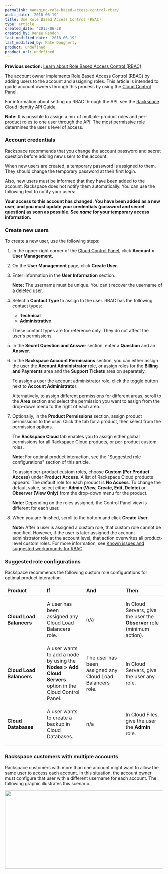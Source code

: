 ```yaml
---
permalink: managing-role-based-access-control-rbac/
audit_date: '2018-06-19'
title: Use Role Based Access Control (RBAC)
type: article
created_date: '2013-06-28'
created_by: Renee Rendon
last_modified_date: '2018-06-19'
last_modified_by: Kate Dougherty
product: undefined
product_url: undefined
---
```


**Previous section:** [Learn about Role Based Access Control
(RBAC)](/how-to/overview-role-based-access-control-rbac)

The account owner implements Role Based Access Control (RBAC) by adding users
to the account and assigning roles. This article is intended to guide account
owners through this process by using the [Cloud Control
Panel](https://mycloud.rackspace.com/).

For information about setting up RBAC through the API, see the [Rackspace
Cloud Identity API
Guide](https://developer.rackspace.com/docs/cloud-identity/v2/developer-guide/).

**Note:** It is possible to assign a mix of multiple-product roles and
per-product roles to one user through the API. The most permissive role
determines the user's level of access.

### Account credentials

Rackspace recommends that you change the account password
and secret question before adding new users to the account.

When new users are created, a temporary password is assigned to
them. They should change the temporary password at their first login.

Also, new users must be informed that they have been added to the
account. Rackspace does not notify them automatically. You
can use the following text to notify your users:

   **Your access to this account has changed. You have been added as a new
   user, and you must update your credentials (password and secret question)
   as soon as possible. See *name* for your temporary access information.**

### Create new users

To create a new user, use the following steps:

1. In the upper-right corner of the [Cloud Control
Panel](https://mycloud.rackspace.com/), click **Account > User Management.**

2. On the **User Management** page, click **Create User**.

3. Enter information in the **User Information** section.

   **Note:** The username must be unique. You can't recover the username of a
   deleted user.

4. Select a **Contact Type** to assign to the user. RBAC has the following
   contact types:

   -  **Technical**
   -  **Administrative**

   These contact types are for reference only. They do not affect the user's
   permissions.

5. In the **Secret Question and Answer** section, enter a **Question** and an
   **Answer**.

6. In the **Rackspace Account Permissions** section, you can either assign the
   user the **Account Administrator** role, or assign roles for the **Billing
   and Payments** area and the **Support Tickets** area on separately.

   To assign a user the account administrator role, click the toggle button
   next to **Account Administrator**.

   Alternatively, to assign different permissions for different areas, scroll
   to the **Area** section and select the permission you want to assign from
   the drop-down menu to the right of each area.

7. Optionally, in the **Product Permissions** section, assign product
   permissions to the user. Click the tab for a product, then
   select from the permission options.

   The **Rackspace Cloud** tab enables you to assign either global permissions
   for all Rackspace Cloud products, or per-product custom roles.

   **Note**: For optimal product interaction, see the "Suggested role
   configurations" section of this article.

   To assign per-product custom roles, choose **Custom (Per Product Access)**
   under **Product Access**. A list of Rackspace Cloud products appears.
   The default role for each product is **No Access**. To change the default
   value, select either **Admin (View, Create, Edit, Delete)** or **Observer
   (View Only)** from the drop-down menu for the product.

   **Note:** Depending on the roles assigned, the Control Panel view is
   different for each user.

8. When you are finished, scroll to the bottom and click **Create User**.

   **Note:** After a user is assigned a custom role, that custom role
   cannot be modified. However, if the user is later assigned the
   account administrator role at the account level, that action overwrites all
   product-level custom roles. For more information, see [Known issues and
   suggested workarounds for
   RBAC](/how-to/known-issues-and-suggested-workarounds-role-based-access-control-rbac).

### Suggested role configurations

Rackspace recommends the following custom role configurations for
optimal product interaction.

<table>
<colgroup>
<col width="25%" />
<col width="25%" />
<col width="25%" />
<col width="25%" />
</colgroup>
<thead>
<tr class="header">
<th align="left">Product</th>
<th align="left">If</th>
<th align="left">And</th>
<th align="left">Then</th>
</tr>
</thead>
<tbody>
<tr class="odd">
<td align="left"><strong>Cloud Load Balancers</strong></td>
<td align="left"><p>A user has been assigned any Cloud Load Balancers role.</p></td>
<td align="left"><p>n/a</p></td>
<td align="left"><p>In Cloud Servers, give the user the <strong>Observer</strong> role (minimum action).</p></td>
</tr>
<tr class="even">
<td align="left"><strong>Cloud Load Balancers </strong></td>
<td align="left">A user wants to add a node by using the <strong>Nodes > Add Cloud Servers</strong> option in the Cloud Control Panel.</td>
<td align="left">The user has been assigned any Cloud Load Balancers role.</td>
<td align="left">In Cloud Servers, give the user any role. </td>
</tr>
<tr class="odd">
<td align="left"><p><strong>Cloud Databases</strong></p></td>
<td align="left"><p>A user wants to create a backup in Cloud Databases.</p></td>
<td align="left"><p>n/a</p></td>
<td align="left"><p>In Cloud Files, give the user the <strong>Admin</strong> role.</p></td>
</tr>
</tbody>
</table>

### Rackspace customers with multiple accounts

Rackspace customers with more than one account might want to allow the
same user to access each account. In this situation, the account
owner must configure that user with a different username for
each account. The following graphic illustrates this scenario.

<img src="{% asset_path general/managing-role-based-access-control-rbac/MutiAccountsRBAC.png %}" width="534" height="250" />
